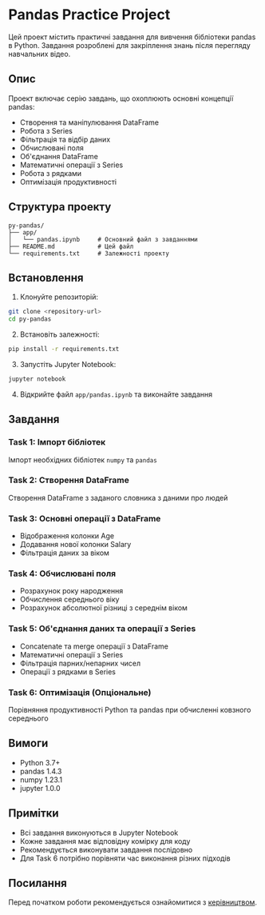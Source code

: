 # Pandas Practice Project

Цей проект містить практичні завдання для вивчення бібліотеки pandas в Python. Завдання розроблені для закріплення знань після перегляду навчальних відео.

## Опис

Проект включає серію завдань, що охоплюють основні концепції pandas:

- Створення та маніпулювання DataFrame
- Робота з Series
- Фільтрація та відбір даних
- Обчислювані поля
- Об'єднання DataFrame
- Математичні операції з Series
- Робота з рядками
- Оптимізація продуктивності

## Структура проекту

```
py-pandas/
├── app/
│   └── pandas.ipynb     # Основний файл з завданнями
├── README.md            # Цей файл
└── requirements.txt     # Залежності проекту
```

## Встановлення

1. Клонуйте репозиторій:

```bash
git clone <repository-url>
cd py-pandas
```

2. Встановіть залежності:

```bash
pip install -r requirements.txt
```

3. Запустіть Jupyter Notebook:

```bash
jupyter notebook
```

4. Відкрийте файл `app/pandas.ipynb` та виконайте завдання

## Завдання

### Task 1: Імпорт бібліотек

Імпорт необхідних бібліотек `numpy` та `pandas`

### Task 2: Створення DataFrame

Створення DataFrame з заданого словника з даними про людей

### Task 3: Основні операції з DataFrame

- Відображення колонки Age
- Додавання нової колонки Salary
- Фільтрація даних за віком

### Task 4: Обчислювані поля

- Розрахунок року народження
- Обчислення середнього віку
- Розрахунок абсолютної різниці з середнім віком

### Task 5: Об'єднання даних та операції з Series

- Concatenate та merge операції з DataFrame
- Математичні операції з Series
- Фільтрація парних/непарних чисел
- Операції з рядками в Series

### Task 6: Оптимізація (Опціональне)

Порівняння продуктивності Python та pandas при обчисленні ковзного середнього

## Вимоги

- Python 3.7+
- pandas 1.4.3
- numpy 1.23.1
- jupyter 1.0.0

## Примітки

- Всі завдання виконуються в Jupyter Notebook
- Кожне завдання має відповідну комірку для коду
- Рекомендується виконувати завдання послідовно
- Для Task 6 потрібно порівняти час виконання різних підходів

## Посилання

Перед початком роботи рекомендується ознайомитися з [керівництвом](https://github.com/mate-academy/py-task-guideline/blob/main/README.md).
